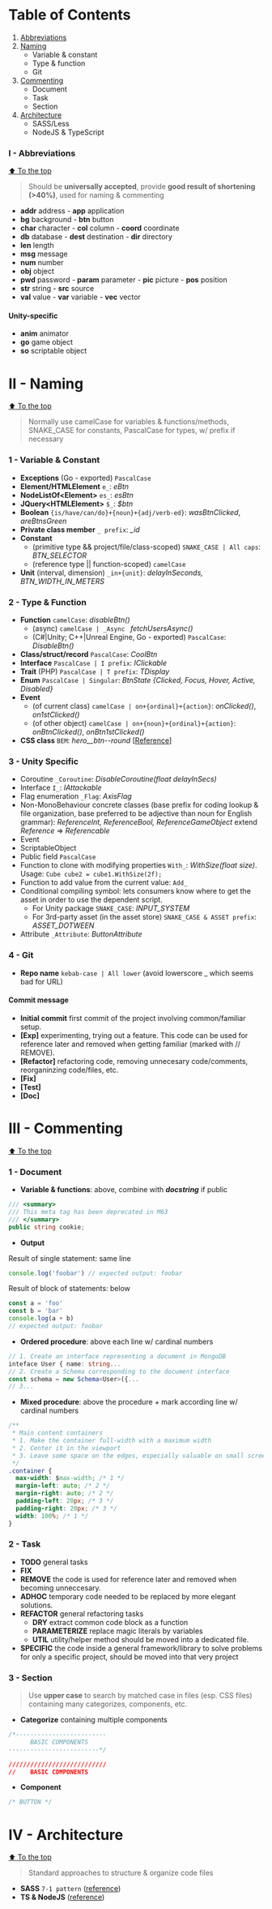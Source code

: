 <a name="0"></a>  
# Table of Contents
1. [Abbreviations](#abbreviations)
2. [Naming](#naming) 
    + Variable & constant
    + Type & function
    + Git
3. [Commenting](#commenting)
    + Document
    + Task
    + Section
4. [Architecture](#architecture)
    + SASS/Less
    + NodeJS & TypeScript

<a name="abbreviations"></a>  
### I - Abbreviations
[⬆ To the top](#0)
> Should be **universally accepted**, provide **good result of shortening (>40%)**, used for naming & commenting
* **addr** address - **app** application
* **bg** background - **btn** button
* **char** character - **col** column - **coord** coordinate
* **db** database - **dest** destination - **dir** directory
* **len** length
* **msg** message
* **num** number
* **obj** object
* **pwd** password - **param** parameter - **pic** picture - **pos** position
* **str** string - **src** source
* **val** value - **var** variable - **vec** vector
#### Unity-specific
* **anim** animator
* **go** game object
* **so** scriptable object

<a name="naming"></a>  
# II - Naming
[⬆ To the top](#0)
> Normally use camelCase for variables & functions/methods, SNAKE_CASE for constants, PascalCase for types, w/ prefix if necessary

### 1 - Variable & Constant
+ **Exceptions** (Go - exported) ```PascalCase```
+ **Element/HTMLElement** ```e_```: *eBtn*
+ **NodeListOf\<Element>** ```es_```: *esBtn*
+ **JQuery\<HTMLElement>** ```$_```: *$btn*
+ **Boolean** ```{is/have/can/do}+{noun}+{adj/verb-ed}```: *wasBtnClicked*, *areBtnsGreen*
+ **Private class member** ```_ prefix```: *_id*
+ **Constant** 
    - (primitive type && project/file/class-scoped) ```SNAKE_CASE | All caps```: *BTN_SELECTOR*
    - (reference type || function-scoped) ```camelCase```
+ **Unit** (interval, dimension) ```_in+{unit}```: *delayInSeconds, BTN_WIDTH_IN_METERS*

### 2 - Type & Function
+ **Function** ```camelCase```: *disableBtn()*
    - (async) ```camelCase | _Async ``` *fetchUsersAsync()*
    - (C#|Unity; C++|Unreal Engine, Go - exported) ```PascalCase```: *DisableBtn()*
+ **Class/struct/record** ```PascalCase```: *CoolBtn*
+ **Interface** ```PascalCase | I prefix```: *IClickable*
+ **Trait** (PHP) ```PascalCase | T prefix```: *TDisplay*
+ **Enum** ```PascalCase | Singular```: *BtnState {Clicked, Focus, Hover, Active, Disabled}*
+ **Event** 
    - (of current class) ```camelCase | on+{ordinal}+{action}```: *onClicked()*, *on1stClicked()*
    - (of other object) ```camelCase | on+{noun}+{ordinal}+{action}```: *onBtnClicked()*, *onBtn1stClicked()*
+ **CSS class** ```BEM```: *hero__btn--round* [[Reference](https://sparkbox.com/foundry/bem_by_example)]

### 3 - Unity Specific
+ Coroutine ```_Coroutine```: *DisableCoroutine(float delayInSecs)*
+ Interface ```I_```: *IAttackable*
+ Flag enumeration ```_Flag```: *AxisFlag*
+ Non-MonoBehaviour concrete classes (base prefix for coding lookup & file organization, base preferred to be adjective than noun for English grammar): *ReferenceInt, ReferenceBool, ReferenceGameObject* extend *Reference* => *Referencable*
+ Event
+ ScriptableObject
+ Public field ```PascalCase```
+ Function to clone with modifying properties ```With_```: *WithSize(float size)*. Usage: ```Cube cube2 = cube1.WithSize(2f);```
+ Function to add value from the current value: ```Add_```
+ Conditional compiling symbol: lets consumers know where to get the asset in order to use the dependent script.
    - For Unity package ```SNAKE_CASE```: *INPUT_SYSTEM*
    - For 3rd-party asset (in the asset store) ```SNAKE_CASE & ASSET prefix```: *ASSET_DOTWEEN*
+ Attribute ```_Attribute```: *ButtonAttribute*

### 4 - Git
+ **Repo name** ```kebab-case | All lower``` (avoid lowerscore _ which seems bad for URL)  
#### Commit message
+ **Initial commit** first commit of the project involving common/familiar setup.
+ **[Exp]** experimenting, trying out a feature. This code can be used for reference later and removed when getting familiar (marked with // REMOVE).
+ **[Refactor]** refactoring code, removing unnecesary code/comments, reorganinzing code/files, etc.
+ **[Fix]**
+ **[Test]**
+ **[Doc]**

<a name="commenting"></a>  
# III - Commenting
[⬆ To the top](#0)
### 1 - Document
+ **Variable & functions**: above, combine with _**docstring**_ if public
```cs
/// <summary>
/// This meta tag has been deprecated in M63
/// </summary>
public string cookie;
```

+ **Output**

Result of single statement: same line
```ts
console.log('foobar') // expected output: foobar
```
Result of block of statements: below
```ts
const a = 'foo'
const b = 'bar'
console.log(a + b)
// expected output: foobar
```
+ **Ordered procedure**: above each line w/ cardinal numbers	
```ts
// 1. Create an interface representing a document in MongoDB
inteface User { name: string...
// 2. Create a Schema corresponding to the document interface
const schema = new Schema<User>({...
// 3...
```
+ **Mixed procedure**: above the procedure + mark according line w/ cardinal numbers	

```css
/**
 * Main content containers
 * 1. Make the container full-width with a maximum width
 * 2. Center it in the viewport
 * 3. Leave some space on the edges, especially valuable on small screens
 */
.container {
  max-width: $max-width; /* 1 */
  margin-left: auto; /* 2 */
  margin-right: auto; /* 2 */
  padding-left: 20px; /* 3 */
  padding-right: 20px; /* 3 */
  width: 100%; /* 1 */
}
```
  
### 2 - Task
+ **TODO** general tasks
+ **FIX**
+ **REMOVE** the code is used for reference later and removed when becoming unneccesary.
+ **ADHOC** temporary code needed to be replaced by more elegant solutions.
+ **REFACTOR** general refactoring tasks
    - **DRY** extract common code block as a function
    - **PARAMETERIZE** replace magic literals by variables
    - **UTIL** utility/helper method should be moved into a dedicated file.
+ **SPECIFIC** the code inside a general framework/library to solve problems for only a specific project, should be moved into that very project
  
### 3 - Section
> Use **upper case** to search by matched case in files (esp. CSS files) containing many categorizes, components, etc. 
+ **Categorize** containing multiple components
```css
/*-------------------------
      BASIC COMPONENTS
-------------------------*/
```

```css
///////////////////////////
//    BASIC COMPONENTS
```
+ **Component**
```css
/* BUTTON */
```

<a name="architecture"></a>  
# IV - Architecture
[⬆ To the top](#0)
> Standard approaches to structure & organize code files
+ **SASS** ```7-1 pattern``` ([reference](https://www.learnhowtoprogram.com/user-interfaces/building-layouts-preprocessors/7-1-sass-architecture))
+ **TS & NodeJS** ([reference](https://github.com/microsoft/TypeScript-Node-Starter))
